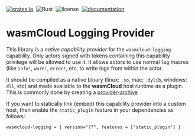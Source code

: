 [![crates.io](https://img.shields.io/crates/v/wasmcloud-logging.svg)](https://crates.io/crates/wasmcloud-logging)&nbsp;
![Rust](https://github.com/wasmcloud/capability-providers/workflows/LOGGING/badge.svg)&nbsp;
![license](https://img.shields.io/crates/l/wasmcloud-logging.svg)&nbsp;
[![documentation](https://docs.rs/wasmcloud-logging/badge.svg)](https://docs.rs/wasmcloud-logging)

# wasmCloud Logging Provider

This library is a _native capability provider_ for the `wasmcloud:logging` capability. Only actors signed with tokens containing this capability privilege will be allowed to use it. It allows actors to use normal `log` macros (like `info!`, `warn!`, `error!`, etc, to write logs from within the actor.

It should be compiled as a native binary (linux: `.so`, mac: `.dylib`, windows: `dll`, etc) and made available to the **wasmCloud** host runtime as a plugin. This is commonly done by creating a [provider-archive](https://github.com/wasmCloud/provider-archive)

If you want to statically link (embed) this capability provider into a custom host, then enable the `static_plugin` feature in your dependencies as follows:

```
wasmcloud-logging = { version="??", features = ["static_plugin"] }
```
